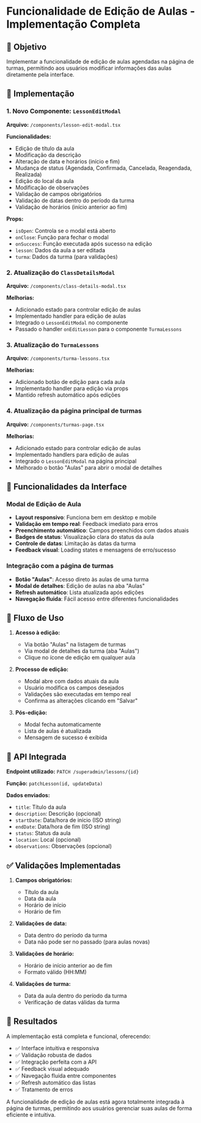# Funcionalidade de Edição de Aulas - Implementação Completa

## 🎯 Objetivo
Implementar a funcionalidade de edição de aulas agendadas na página de turmas, permitindo aos usuários modificar informações das aulas diretamente pela interface.

## 🔧 Implementação

### 1. Novo Componente: `LessonEditModal`
**Arquivo:** `/components/lesson-edit-modal.tsx`

**Funcionalidades:**
- Edição de título da aula
- Modificação da descrição
- Alteração de data e horários (início e fim)
- Mudança de status (Agendada, Confirmada, Cancelada, Reagendada, Realizada)
- Edição do local da aula
- Modificação de observações
- Validação de campos obrigatórios
- Validação de datas dentro do período da turma
- Validação de horários (início anterior ao fim)

**Props:**
- `isOpen`: Controla se o modal está aberto
- `onClose`: Função para fechar o modal
- `onSuccess`: Função executada após sucesso na edição
- `lesson`: Dados da aula a ser editada
- `turma`: Dados da turma (para validações)

### 2. Atualização do `ClassDetailsModal`
**Arquivo:** `/components/class-details-modal.tsx`

**Melhorias:**
- Adicionado estado para controlar edição de aulas
- Implementado handler para edição de aulas
- Integrado o `LessonEditModal` no componente
- Passado o handler `onEditLesson` para o componente `TurmaLessons`

### 3. Atualização do `TurmaLessons`
**Arquivo:** `/components/turma-lessons.tsx`

**Melhorias:**
- Adicionado botão de edição para cada aula
- Implementado handler para edição via props
- Mantido refresh automático após edições

### 4. Atualização da página principal de turmas
**Arquivo:** `/components/turmas-page.tsx`

**Melhorias:**
- Adicionado estado para controlar edição de aulas
- Implementado handlers para edição de aulas
- Integrado o `LessonEditModal` na página principal
- Melhorado o botão "Aulas" para abrir o modal de detalhes

## 🎨 Funcionalidades da Interface

### Modal de Edição de Aula
- **Layout responsivo**: Funciona bem em desktop e mobile
- **Validação em tempo real**: Feedback imediato para erros
- **Preenchimento automático**: Campos preenchidos com dados atuais
- **Badges de status**: Visualização clara do status da aula
- **Controle de datas**: Limitação às datas da turma
- **Feedback visual**: Loading states e mensagens de erro/sucesso

### Integração com a página de turmas
- **Botão "Aulas"**: Acesso direto às aulas de uma turma
- **Modal de detalhes**: Edição de aulas na aba "Aulas"
- **Refresh automático**: Lista atualizada após edições
- **Navegação fluida**: Fácil acesso entre diferentes funcionalidades

## 🔄 Fluxo de Uso

1. **Acesso à edição:**
   - Via botão "Aulas" na listagem de turmas
   - Via modal de detalhes da turma (aba "Aulas")
   - Clique no ícone de edição em qualquer aula

2. **Processo de edição:**
   - Modal abre com dados atuais da aula
   - Usuário modifica os campos desejados
   - Validações são executadas em tempo real
   - Confirma as alterações clicando em "Salvar"

3. **Pós-edição:**
   - Modal fecha automaticamente
   - Lista de aulas é atualizada
   - Mensagem de sucesso é exibida

## 🔧 API Integrada

**Endpoint utilizado:** `PATCH /superadmin/lessons/{id}`

**Função:** `patchLesson(id, updateData)`

**Dados enviados:**
- `title`: Título da aula
- `description`: Descrição (opcional)
- `startDate`: Data/hora de início (ISO string)
- `endDate`: Data/hora de fim (ISO string)
- `status`: Status da aula
- `location`: Local (opcional)
- `observations`: Observações (opcional)

## ✅ Validações Implementadas

1. **Campos obrigatórios:**
   - Título da aula
   - Data da aula
   - Horário de início
   - Horário de fim

2. **Validações de data:**
   - Data dentro do período da turma
   - Data não pode ser no passado (para aulas novas)

3. **Validações de horário:**
   - Horário de início anterior ao de fim
   - Formato válido (HH:MM)

4. **Validações de turma:**
   - Data da aula dentro do período da turma
   - Verificação de datas válidas da turma

## 🎯 Resultados

A implementação está completa e funcional, oferecendo:
- ✅ Interface intuitiva e responsiva
- ✅ Validação robusta de dados
- ✅ Integração perfeita com a API
- ✅ Feedback visual adequado
- ✅ Navegação fluida entre componentes
- ✅ Refresh automático das listas
- ✅ Tratamento de erros

A funcionalidade de edição de aulas está agora totalmente integrada à página de turmas, permitindo aos usuários gerenciar suas aulas de forma eficiente e intuitiva.
